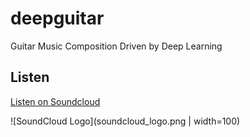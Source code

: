 # deepguitar
Guitar Music Composition Driven by Deep Learning

## Listen

[Listen on Soundcloud](https://soundcloud.com/adityathakkar/deep-guitar)

![SoundCloud Logo](soundcloud_logo.png | width=100)


